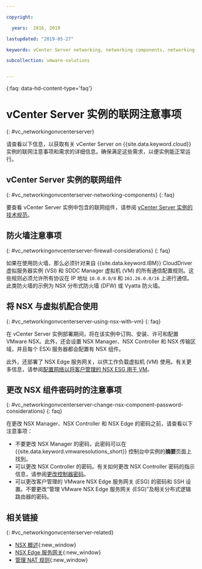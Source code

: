 ```yaml
---

copyright:

  years:  2016, 2019

lastupdated: "2019-05-27"

keywords: vCenter Server networking, networking components, networking vCenter

subcollection: vmware-solutions


---
```


{:faq: data-hd-content-type='faq'}

# vCenter Server 实例的联网注意事项
{: #vc_networkingonvcenterserver}

请查看以下信息，以获取有关 vCenter Server on {{site.data.keyword.cloud}} 实例的联网注意事项和需求的详细信息。确保满足这些需求，以便实例能正常运行。

## vCenter Server 实例的联网组件
{: #vc_networkingonvcenterserver-networking-components}
{: faq}

要查看 vCenter Server 实例中包含的联网组件，请参阅 [vCenter Server 实例的技术规范](/docs/services/vmwaresolutions/vcenter?topic=vmware-solutions-vc_vcenterserveroverview#specs)。

## 防火墙注意事项
{: #vc_networkingonvcenterserver-firewall-considerations}
{: faq}

如果在使用防火墙，那么必须针对来自 {{site.data.keyword.IBM}} CloudDriver 虚拟服务器实例 (VSI) 和 SDDC Manager 虚拟机 (VM) 的所有通信配置规则。这些规则必须允许所有协议在 IP 地址 `10.0.0.0/8` 和 `161.26.0.0/16` 上进行通信。此类防火墙的示例为 NSX 分布式防火墙 (DFW) 或 Vyatta 防火墙。

## 将 NSX 与虚拟机配合使用
{: #vc_networkingonvcenterserver-using-nsx-with-vm}
{: faq}

在 vCenter Server 实例部署期间，将在该实例中订购、安装、许可和配置 VMware NSX。此外，还会设置 NSX Manager、NSX Controller 和 NSX 传输区域，并且每个 ESXi 服务器都会配置有 NSX 组件。

此外，还部署了 NSX Edge 服务网关，以供工作负载虚拟机 (VM) 使用。有关更多信息，请参阅[配置网络以将客户管理的 NSX ESG 用于 VM](/docs/services/vmwaresolutions/vcenter?topic=vmware-solutions-vc_esg_config#configuring-your-network-to-use-the-customer-managed-nsx-esg-with-your-vms)。

## 更改 NSX 组件密码时的注意事项
{: #vc_networkingonvcenterserver-change-nsx-component-password-considerations}
{: faq}

在更改 NSX Manager、NSX Controller 和 NSX Edge 的密码之前，请查看以下注意事项：
* 不要更改 NSX Manager 的密码，此密码可以在 {{site.data.keyword.vmwaresolutions_short}} 控制台中实例的**摘要**页面上找到。
* 可以更改 NSX Controller 的密码。有关如何更改 NSX Controller 密码的指示信息，请参阅[更改控制器密码](https://docs.vmware.com/en/VMware-NSX-Data-Center-for-vSphere/6.2/com.vmware.nsx.admin.doc/GUID-2667DD9E-E2F5-4403-BAC2-C7D1BBC23228.html)。
* 可以更改客户管理的 VMware NSX Edge 服务网关 (ESG) 的密码和 SSH 设置。不要更改“管理 VMware NSX Edge 服务网关 (ESG)”及相关分布式逻辑路由器的密码。

## 相关链接
{: #vc_networkingonvcenterserver-related}

* [NSX 概述](https://docs.vmware.com/en/VMware-NSX-Data-Center-for-vSphere/6.2/com.vmware.nsx-cross-vcenter-install.doc/GUID-10944155-28FF-46AA-AF56-7357E2F20AF4.html){:new_window}
* [NSX Edge 服务网关](https://www.ibm.com/cloud/garage/architectures/implementation/virtualization_nsx){:new_window}
* [管理 NAT 规则](https://docs.vmware.com/en/VMware-NSX-Data-Center-for-vSphere/6.2/com.vmware.nsx.admin.doc/GUID-5896D8CF-20E0-4691-A9EB-83AFD9D36AFD.html){:new_window}

